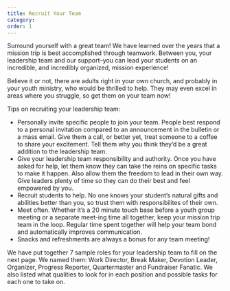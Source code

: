```yaml
---
title: Recruit Your Team
category:
order: 1
---
```


Surround yourself with a great team\! We have learned over the years that a mission trip is best accomplished through teamwork. Between you, your leadership team and our support–you can lead your students on an incredible, and incredibly organized, mission experience\!

Believe it or not, there are adults right in your own church, and probably in your youth ministry, who would be thrilled to help. They may even excel in areas where you struggle, so get them on your team now\!

Tips on recruiting your leadership team:

* Personally invite specific people to join your team. People best respond to a personal invitation compared to an announcement in the bulletin or a mass email. Give them a call, or better yet, treat someone to a coffee to share your excitement. Tell them why you think they’d be a great addition to the leadership team.
* Give your leadership team responsibility and authority. Once you have asked for help, let them know they can take the reins on specific tasks to make it happen. Also allow them the freedom to lead in their own way. Give leaders plenty of time so they can do their best and feel empowered by you.
* Recruit students to help. No one knows your student’s natural gifts and abilities better than you, so trust them with responsibilites of their own.
* Meet often. Whether it’s a 20 minute touch base before a youth group meeting or a separate meet-ing time all together, keep your mission trip team in the loop. Regular time spent together will help your team bond and automatically improves communication.
* Snacks and refreshments are always a bonus for any team meeting\!

We have put together 7 sample roles for your leadership team to fill on the next page. We named them: Work Director, Break Maker, Devotion Leader, Organizer, Progress Reporter, Quartermaster and Fundraiser Fanatic. We also listed what qualities to look for in each position and possible tasks for each one to take on.&nbsp;

&nbsp;
